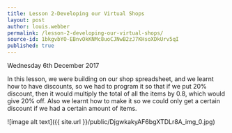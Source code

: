 ```yaml
---
title: Lesson 2-Developing our Virtual Shops
layout: post
author: louis.webber
permalink: /lesson-2-developing-our-virtual-shops/
source-id: 1bkgvbYO-EBnvOkKNMc8uoCJNwB2zJ7KHsoXDkUrv5qI
published: true
---
```

Wednesday 6th December 2017

In this lesson, we were building on our shop spreadsheet, and we learnt how to have discounts, so we had to program it so that if we put 20% discount, then it would multiply the total of all the items by 0.8, which would give 20% off. Also we learnt how to make it so we could only get a certain discount if we had a certain amount of items.

![image alt text]({{ site.url }}/public/DjgwkakyAF6bgXTDLr8A_img_0.jpg)

